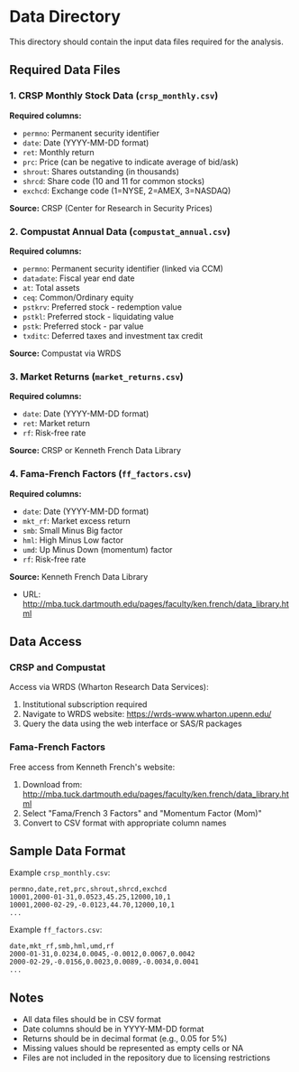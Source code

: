 # Data Directory

This directory should contain the input data files required for the analysis.

## Required Data Files

### 1. CRSP Monthly Stock Data (`crsp_monthly.csv`)

**Required columns:**
- `permno`: Permanent security identifier
- `date`: Date (YYYY-MM-DD format)
- `ret`: Monthly return
- `prc`: Price (can be negative to indicate average of bid/ask)
- `shrout`: Shares outstanding (in thousands)
- `shrcd`: Share code (10 and 11 for common stocks)
- `exchcd`: Exchange code (1=NYSE, 2=AMEX, 3=NASDAQ)

**Source:** CRSP (Center for Research in Security Prices)

### 2. Compustat Annual Data (`compustat_annual.csv`)

**Required columns:**
- `permno`: Permanent security identifier (linked via CCM)
- `datadate`: Fiscal year end date
- `at`: Total assets
- `ceq`: Common/Ordinary equity
- `pstkrv`: Preferred stock - redemption value
- `pstkl`: Preferred stock - liquidating value
- `pstk`: Preferred stock - par value
- `txditc`: Deferred taxes and investment tax credit

**Source:** Compustat via WRDS

### 3. Market Returns (`market_returns.csv`)

**Required columns:**
- `date`: Date (YYYY-MM-DD format)
- `ret`: Market return
- `rf`: Risk-free rate

**Source:** CRSP or Kenneth French Data Library

### 4. Fama-French Factors (`ff_factors.csv`)

**Required columns:**
- `date`: Date (YYYY-MM-DD format)
- `mkt_rf`: Market excess return
- `smb`: Small Minus Big factor
- `hml`: High Minus Low factor
- `umd`: Up Minus Down (momentum) factor
- `rf`: Risk-free rate

**Source:** Kenneth French Data Library
- URL: http://mba.tuck.dartmouth.edu/pages/faculty/ken.french/data_library.html

## Data Access

### CRSP and Compustat
Access via WRDS (Wharton Research Data Services):
1. Institutional subscription required
2. Navigate to WRDS website: https://wrds-www.wharton.upenn.edu/
3. Query the data using the web interface or SAS/R packages

### Fama-French Factors
Free access from Kenneth French's website:
1. Download from: http://mba.tuck.dartmouth.edu/pages/faculty/ken.french/data_library.html
2. Select "Fama/French 3 Factors" and "Momentum Factor (Mom)"
3. Convert to CSV format with appropriate column names

## Sample Data Format

Example `crsp_monthly.csv`:
```csv
permno,date,ret,prc,shrout,shrcd,exchcd
10001,2000-01-31,0.0523,45.25,12000,10,1
10001,2000-02-29,-0.0123,44.70,12000,10,1
...
```

Example `ff_factors.csv`:
```csv
date,mkt_rf,smb,hml,umd,rf
2000-01-31,0.0234,0.0045,-0.0012,0.0067,0.0042
2000-02-29,-0.0156,0.0023,0.0089,-0.0034,0.0041
...
```

## Notes

- All data files should be in CSV format
- Date columns should be in YYYY-MM-DD format
- Returns should be in decimal format (e.g., 0.05 for 5%)
- Missing values should be represented as empty cells or NA
- Files are not included in the repository due to licensing restrictions
